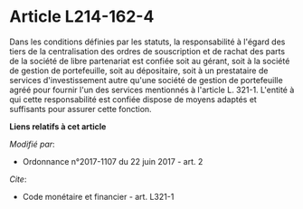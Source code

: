 # Article L214-162-4

Dans les conditions définies par les statuts, la responsabilité à l'égard des tiers de la centralisation des ordres de
souscription et de rachat des parts de la société de libre partenariat est confiée soit au gérant, soit à la société de
gestion de portefeuille, soit au dépositaire, soit à un prestataire de services d'investissement autre qu'une société de
gestion de portefeuille agréé pour fournir l'un des services mentionnés à l'article L. 321-1. L'entité à qui cette
responsabilité est confiée dispose de moyens adaptés et suffisants pour assurer cette fonction.

**Liens relatifs à cet article**

_Modifié par_:

  - Ordonnance n°2017-1107 du 22 juin 2017 - art. 2

_Cite_:

  - Code monétaire et financier - art. L321-1
